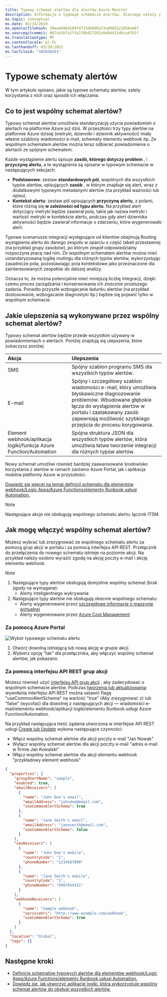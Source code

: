 ```yaml
---
title: Typowy schemat alertów dla alertów Azure Monitor
description: Informacje o typowym schemacie alertów, dlaczego należy z nich korzystać i jak go włączyć
ms.topic: conceptual
ms.date: 03/14/2019
ms.openlocfilehash: 39ea469b4109f4715db0d0a73ad069121058a46f
ms.sourcegitcommit: 867cb1b7a1f3a1f0b427282c648d411d0ca4f81f
ms.translationtype: MT
ms.contentlocale: pl-PL
ms.lasthandoff: 03/20/2021
ms.locfileid: "102038261"
---
```

# <a name="common-alert-schema"></a>Typowe schematy alertów

W tym artykule opisano, jakie są typowe schematy alertów, zalety korzystania z nich oraz sposób ich włączania.

## <a name="what-is-the-common-alert-schema"></a>Co to jest wspólny schemat alertów?

Typowy schemat alertów umożliwia standaryzację użycia powiadomień o alertach na platformie Azure już dziś. W przeszłości trzy typy alertów na platformie Azure dzisiaj (metryki, dzienniki i dziennik aktywności) miały własne szablony wiadomości e-mail, schematy elementu webhook itp. Ze wspólnym schematem alertów można teraz odbierać powiadomienia o alertach ze spójnym schematem.

Każde wystąpienie alertu opisuje **zasób, którego dotyczy problem** , i **przyczynę alertu**, a te wystąpienia są opisane w typowym schemacie w następujących sekcjach:
* **Podstawowe**: zestaw **standardowych pól**, wspólnych dla wszystkich typów alertów, opisujących **zasób** , w którym znajduje się alert, wraz z dodatkowymi typowymi metadanymi alertów (na przykład ważności lub opisu). 
* **Kontekst alertu**: zestaw pól opisujących **przyczynę alertu**, z polami, które różnią się **w zależności od typu alertu**. Na przykład alert dotyczący metryki będzie zawierał pola, takie jak nazwa metryki i wartość metryki w kontekście alertu, podczas gdy alert dziennika aktywności będzie zawierał informacje o zdarzeniu, które wygenerowało alert. 

Typowe scenariusze integracji występujące od klientów obejmują Routing wystąpienia alertu do danego zespołu w oparciu o część tabeli przestawnej (na przykład grupy zasobów), po którym zespół odpowiedzialny rozpoczyna pracę nad nim. Ze wspólnym schematem alertów można mieć ustandaryzowaną logikę routingu dla różnych typów alertów, wykorzystując zasadnicze pola, pozostawiając pola kontekstowe jako przeznaczone dla zainteresowanych zespołów do dalszej analizy.

Oznacza to, że można potencjalnie mieć mniejszą liczbę integracji, dzięki czemu proces zarządzania i konserwowania ich _znacznie_ prostszego zadania. Ponadto przyszłe wzbogacanie ładunku alertów (na przykład dostosowanie, wzbogacanie diagnostyki itp.) będzie się pojawić tylko w wspólnym schemacie.

## <a name="what-enhancements-does-the-common-alert-schema-bring"></a>Jakie ulepszenia są wykonywane przez wspólny schemat alertów?

Typowy schemat alertów będzie przede wszystkim używany w powiadomieniach o alertach. Poniżej znajdują się ulepszenia, które zobaczysz poniżej:

| Akcja | Ulepszenia |
|:---|:---|
| SMS | Spójny szablon programu SMS dla wszystkich typów alertów. |
| E-mail | Spójny i szczegółowy szablon wiadomości e-mail, który umożliwia błyskawiczne diagnozowanie problemów. Wbudowane głębokie łącza do wystąpienia alertów w portalu i zaatakowany zasób zapewniają możliwość szybkiego przejścia do procesu korygowania. |
| Element webhook/aplikacja logiki/funkcja Azure Function/Automation | Spójna struktura JSON dla wszystkich typów alertów, która umożliwia łatwe tworzenie integracji dla różnych typów alertów. |

Nowy schemat umożliwi również bardziej zaawansowane środowisko korzystania z alertów w ramach zarówno Azure Portal, jak i aplikacja mobilna platformy Azure w przyszłości. 

[Dowiedz się więcej na temat definicji schematu dla elementów webhook/Logic Apps/Azure Functions/elementy Runbook usługi Automation.](./alerts-common-schema-definitions.md)

> [!NOTE]
> Następujące akcje nie obsługują wspólnego schematu alertu: łącznik ITSM.

## <a name="how-do-i-enable-the-common-alert-schema"></a>Jak mogę włączyć wspólny schemat alertów?

Możesz wybrać lub zrezygnować ze wspólnego schematu alertu za pomocą grup akcji w portalu i za pomocą interfejsu API REST. Przełącznik do przełączenia do nowego schematu istnieje na poziomie akcji. Na przykład należy osobno wyrazić zgodę na akcję poczty e-mail i akcję elementu webhook.

> [!NOTE]
> 1. Następujące typy alertów obsługują domyślnie wspólny schemat (brak zgody na wymagane):
>     * Alerty inteligentnego wykrywania
> 1. Następujące typy alertów nie obsługują obecnie wspólnego schematu:
>     * Alerty wygenerowane przez [szczegółowe informacje o maszynie wirtualnej](../vm/vminsights-overview.md)
>     * Alerty wygenerowane przez [Azure Cost Management](../../cost-management-billing/manage/cost-management-budget-scenario.md)

### <a name="through-the-azure-portal"></a>Za pomocą Azure Portal

![Wybór typowego schematu alertu](media/alerts-common-schema/portal-opt-in.png)

1. Otwórz dowolną istniejącą lub nową akcję w grupie akcji. 
1. Wybierz opcję "tak" dla przełącznika, aby włączyć wspólny schemat alertów, jak pokazano.

### <a name="through-the-action-groups-rest-api"></a>Za pomocą interfejsu API REST grup akcji

Możesz również użyć [interfejsu API grup akcji](/rest/api/monitor/actiongroups) , aby zadecydować o wspólnym schemacie alertów. Podczas [tworzenia lub aktualizowania](/rest/api/monitor/actiongroups/createorupdate) wywołania interfejsu API REST można ustawić flagę "useCommonAlertSchema" na wartość "true" (Aby zrezygnować z) lub "false" (wycofać) dla dowolnej z następujących akcji — wiadomości e-mail/elementu webhook/aplikacji logiki/elementu Runbook usługi Azure Function/Automation.

Na przykład następująca treść żądania utworzona w interfejsie API REST usługi [Create lub Update](/rest/api/monitor/actiongroups/createorupdate) wykona następujące czynności:

* Włącz wspólny schemat alertów dla akcji poczty e-mail "Jan Nowak"
* Wyłącz wspólny schemat alertów dla akcji poczty e-mail "adres e-mail w firmie Jan Kowalski"
* Włącz wspólny schemat alertów dla akcji elementu webhook "przykładowy element webhook"

```json
{
  "properties": {
    "groupShortName": "sample",
    "enabled": true,
    "emailReceivers": [
      {
        "name": "John Doe's email",
        "emailAddress": "johndoe@email.com",
        "useCommonAlertSchema": true
      },
      {
        "name": "Jane Smith's email",
        "emailAddress": "janesmith@email.com",
        "useCommonAlertSchema": false
      }
    ],
    "smsReceivers": [
      {
        "name": "John Doe's mobile",
        "countryCode": "1",
        "phoneNumber": "1234567890"
      },
      {
        "name": "Jane Smith's mobile",
        "countryCode": "1",
        "phoneNumber": "0987654321"
      }
    ],
    "webhookReceivers": [
      {
        "name": "Sample webhook",
        "serviceUri": "http://www.example.com/webhook",
        "useCommonAlertSchema": true
      }
    ]
  },
  "location": "Global",
  "tags": {}
}
```





## <a name="next-steps"></a>Następne kroki

- [Definicje schematów typowych alertów dla elementów webhook/Logic Apps/Azure Functions/elementy Runbook usługi Automation.](./alerts-common-schema-definitions.md)
- [Dowiedz się, jak utworzyć aplikację logiki, która wykorzystuje wspólny schemat alertów do obsługi wszystkich alertów.](./alerts-common-schema-integrations.md)